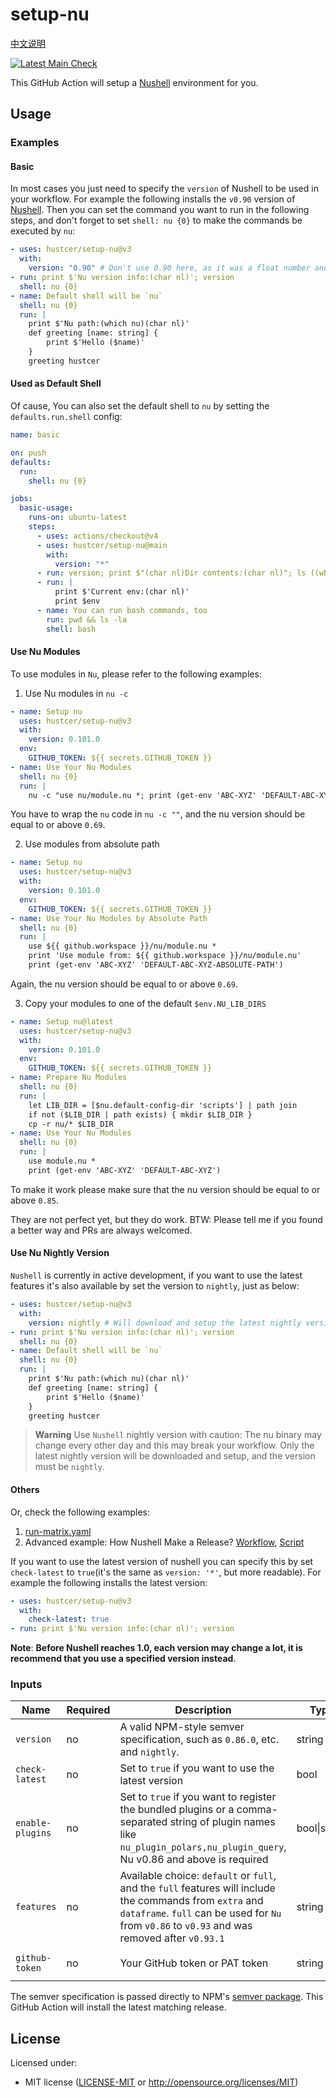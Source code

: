 # setup-nu

[中文说明](README.zh-CN.md)

[![Latest Main Check](https://github.com/hustcer/setup-nu/actions/workflows/main-matrix.yaml/badge.svg)](https://github.com/hustcer/setup-nu/actions/workflows/main-matrix.yaml)

This GitHub Action will setup a [Nushell](https://github.com/nushell/nushell) environment for you.

## Usage

### Examples

#### Basic

In most cases you just need to specify the `version` of Nushell to be used in your workflow.
For example the following installs the `v0.90` version of [Nushell](https://github.com/nushell/nushell).
Then you can set the command you want to run in the following steps, and don't forget to set `shell: nu {0}`
to make the commands be executed by `nu`:

```yaml
- uses: hustcer/setup-nu@v3
  with:
    version: "0.90" # Don't use 0.90 here, as it was a float number and will be convert to 0.9, you can use v0.90/0.90.0 or '0.90'
- run: print $'Nu version info:(char nl)'; version
  shell: nu {0}
- name: Default shell will be `nu`
  shell: nu {0}
  run: |
    print $'Nu path:(which nu)(char nl)'
    def greeting [name: string] {
        print $'Hello ($name)'
    }
    greeting hustcer
```

#### Used as Default Shell

Of cause, You can also set the default shell to `nu` by setting the `defaults.run.shell` config:

```yaml
name: basic

on: push
defaults:
  run:
    shell: nu {0}

jobs:
  basic-usage:
    runs-on: ubuntu-latest
    steps:
      - uses: actions/checkout@v4
      - uses: hustcer/setup-nu@main
        with:
          version: "*"
      - run: version; print $"(char nl)Dir contents:(char nl)"; ls ((which nu).path.0 | path dirname)
      - run: |
          print $'Current env:(char nl)'
          print $env
      - name: You can run bash commands, too
        run: pwd && ls -la
        shell: bash
```

#### Use Nu Modules

To use modules in `Nu`, please refer to the following examples:

1. Use Nu modules in `nu -c`

```yaml
- name: Setup nu
  uses: hustcer/setup-nu@v3
  with:
    version: 0.101.0
  env:
    GITHUB_TOKEN: ${{ secrets.GITHUB_TOKEN }}
- name: Use Your Nu Modules
  shell: nu {0}
  run: |
    nu -c "use nu/module.nu *; print (get-env 'ABC-XYZ' 'DEFAULT-ABC-XYZ')"
```

You have to wrap the `nu` code in `nu -c ""`, and the nu version should be equal to or above `0.69`.

2. Use modules from absolute path

```yaml
- name: Setup nu
  uses: hustcer/setup-nu@v3
  with:
    version: 0.101.0
  env:
    GITHUB_TOKEN: ${{ secrets.GITHUB_TOKEN }}
- name: Use Your Nu Modules by Absolute Path
  shell: nu {0}
  run: |
    use ${{ github.workspace }}/nu/module.nu *
    print 'Use module from: ${{ github.workspace }}/nu/module.nu'
    print (get-env 'ABC-XYZ' 'DEFAULT-ABC-XYZ-ABSOLUTE-PATH')
```

Again, the nu version should be equal to or above `0.69`.

3. Copy your modules to one of the default `$env.NU_LIB_DIRS`

```yaml
- name: Setup nu@latest
  uses: hustcer/setup-nu@v3
  with:
    version: 0.101.0
  env:
    GITHUB_TOKEN: ${{ secrets.GITHUB_TOKEN }}
- name: Prepare Nu Modules
  shell: nu {0}
  run: |
    let LIB_DIR = [$nu.default-config-dir 'scripts'] | path join
    if not ($LIB_DIR | path exists) { mkdir $LIB_DIR }
    cp -r nu/* $LIB_DIR
- name: Use Your Nu Modules
  shell: nu {0}
  run: |
    use module.nu *
    print (get-env 'ABC-XYZ' 'DEFAULT-ABC-XYZ')
```

To make it work please make sure that the nu version should be equal to or above `0.85`.

They are not perfect yet, but they do work. BTW: Please tell me if you found a better way and PRs are always welcomed.

#### Use Nu Nightly Version

`Nushell` is currently in active development, if you want to use the latest features it's also available by set the version to `nightly`, just as below:

```yaml
- uses: hustcer/setup-nu@v3
  with:
    version: nightly # Will download and setup the latest nightly version of Nushell
- run: print $'Nu version info:(char nl)'; version
  shell: nu {0}
- name: Default shell will be `nu`
  shell: nu {0}
  run: |
    print $'Nu path:(which nu)(char nl)'
    def greeting [name: string] {
        print $'Hello ($name)'
    }
    greeting hustcer
```

> **Warning**
> Use `Nushell` nightly version with caution: The nu binary may change every other day and this may break your workflow.
> Only the latest nightly version will be downloaded and setup, and the version must be `nightly`.

#### Others

Or, check the following examples:

1. [run-matrix.yaml](https://github.com/hustcer/setup-nu/blob/main/.github/workflows/release-matrix.yaml)
2. Advanced example: How Nushell Make a Release? [Workflow](https://github.com/nushell/nushell/blob/main/.github/workflows/release.yml), [Script](https://github.com/nushell/nushell/blob/main/.github/workflows/release-pkg.nu)

If you want to use the latest version of nushell you can specify this by set `check-latest` to
`true`(it's the same as `version: '*'`, but more readable). For example the following installs
the latest version:

```yaml
- uses: hustcer/setup-nu@v3
  with:
    check-latest: true
- run: print $'Nu version info:(char nl)'; version
```

**Note**: **Before Nushell reaches 1.0, each version may change a lot, it is recommend that you use a specified version instead**.

### Inputs

| Name             | Required | Description                                                                                                                                                   | Type   | Default   |
| ---------------- | -------- | ------------------------------------------------------------------------------------------------------------------------------------------------------------- | ------ | --------- |
| `version`        | no       | A valid NPM-style semver specification, such as `0.86.0`, etc. and `nightly`.                                                                                 | string | \*        |
| `check-latest`   | no       | Set to `true` if you want to use the latest version                                                                                                           | bool   | false     |
| `enable-plugins` | no       | Set to `true` if you want to register the bundled plugins or a comma-separated string of plugin names like `nu_plugin_polars,nu_plugin_query`, Nu v0.86 and above is required                                                                     | bool\|string   | false     |
| `features`       | no       | Available choice: `default` or `full`, and the `full` features will include the commands from `extra` and `dataframe`. `full` can be used for `Nu` from `v0.86` to `v0.93` and was removed after `v0.93.1` | string | `default` |
| `github-token`   | no       | Your GitHub token or PAT token | string | `${{ github.token }}` |

The semver specification is passed directly to NPM's [semver package](https://www.npmjs.com/package/semver).
This GitHub Action will install the latest matching release.

## License

Licensed under:

- MIT license ([LICENSE-MIT](LICENSE-MIT) or http://opensource.org/licenses/MIT)
